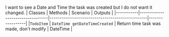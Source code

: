 I want to see a Date and Time the task was created but I do not want it changed.
|  Classes  | Methods                         | Scenario                                       | Outputs         |
|-----------|---------------------------------|------------------------------------------------|-----------------|
|`TodoItem` | `DateTime getDateTimeCreated`   | Return time task was made, don't modify        | DateTime        |
